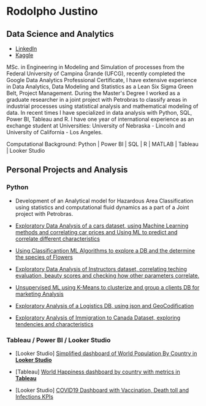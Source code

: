 # Rodolpho Justino
## Data Science and Analytics

* [LinkedIn](https://www.linkedin.com/in/rodolphojung/)
* [Kaggle](https://www.kaggle.com/rodolphojustino) 

MSc. in Engineering in Modeling and Simulation of processes from the Federal University of Campina Grande (UFCG), recently completed the Google Data Analytics Professional Certificate, I have extensive experience in Data Analytics, Data Modeling and Statistics as a Lean Six Sigma Green Belt, Project Management. During the Master's Degree I worked as a graduate researcher in a joint project with Petrobras to classify areas in industrial processes using statistical analysis and mathematical modeling of data. In recent times I have specialized in data analysis with Python, SQL, Power BI, Tableau and R. I have one year of international experience as an exchange student at Universities: University of Nebraska - Lincoln and University of California - Los Angeles.

Computational Background: Python | Power BI | SQL | R | MATLAB | Tableau | Looker Studio

## Personal Projects and Analysis

### Python

* Development of an Analytical model for Hazardous Area Classification using statistics and computational fluid dynamics as a part of a Joint project with Petrobras.

* [Exploratory Data Analysis of a cars dataset, using Machine Learning methods and correlating car prices and Using ML to predict and correlate different characteristics](https://github.com/rodolphojung/Data-Science-and-Analytics/blob/main/exploratory-data-analysis-correlating-car-prices.ipynb)

* [Using Classificantion ML Algorithms to explore a DB and the determine the species of Flowers](https://github.com/rodolphojung/Data-Science-and-Analytics/blob/main/classification-ml-for-iris-db.ipynb)

* [Exploratory Data Analysis of Instructors dataset, correlating teching evaluation, beauty scores and checking how other parameters correlate.](https://github.com/rodolphojung/Data-Science-and-Analytics/blob/main/descriptive-analysis-of-instructors-db.ipynb)

* [Unsupervised ML using K-Means to clusterize and group a clients DB for marketing Analysis](https://github.com/rodolphojung/Data-Science-and-Analytics/blob/main/k-means-mall-db.ipynb)

* [Exploratory Analysis of a Logistics DB, using json and GeoCodification](https://github.com/rodolphojung/Data-Science-and-Analytics/blob/main/eda-of-logistics-data.ipynb)

* [Exploratory Analysis of Immigration to Canada Dataset, exploring tendencies and characteristics](https://github.com/rodolphojung/Data-Science-and-Analytics/blob/main/analysis-of-immigration-to-canada-from-1980-to-2013.ipynb)

### Tableau / Power BI / Looker Studio

* [Looker Studio] [Simplified dashboard of World Population By Country in **Looker Studio**](https://lookerstudio.google.com/reporting/44a369a6-5a46-44a8-93b1-863e53afdf8e)

* [Tableau] [World Happiness dashboard by country with metrics in **Tableau**](https://public.tableau.com/views/MyWorldHappinessDemo_16729289348050/Dashboard1?:language=en-US&:display_count=n&:origin=viz_share_link)

* [Looker Studio] [COVID19 Dashboard with Vaccination, Death toll and Infections KPIs](https://lookerstudio.google.com/reporting/814d5ca8-7dd2-45b3-bff9-ba5e494d2470)
<!--
**rodolphojung/rodolphojung** is a ✨ _special_ ✨ repository because its `README.md` (this file) appears on your GitHub profile.

Here are some ideas to get you started:

- 🔭 I’m currently working on ...
- 🌱 I’m currently learning ...
- 👯 I’m looking to collaborate on ...
- 🤔 I’m looking for help with ...
- 💬 Ask me about ...
- 📫 How to reach me: ...
- 😄 Pronouns: ...
- ⚡ Fun fact: ...
-->
